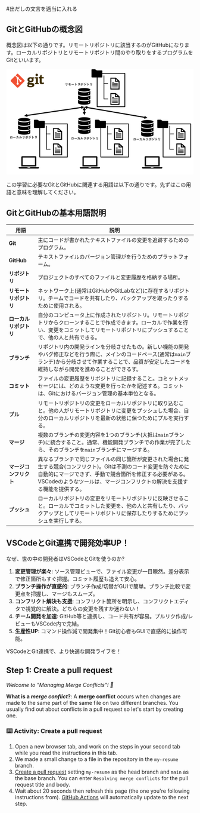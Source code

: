 <!--
  <<< Author notes: Step 1 >>>
  Choose 3-5 steps for your course.
  The first step is always the hardest, so pick something easy!
  Link to docs.github.com for further explanations.
  Encourage users to open new tabs for steps!
-->

#出だしの文言を適当に入れる

## GitとGitHubの概念図
概念図は以下の通りです。リモートリポジトリに該当するのがGitHubになります。ローカルリポジトリとリモートリポジトリ間のやり取りをするプログラムをGitといいます。

![概念図](https://github.com/kuboctopus/dodge-merge-conflict/blob/sankoda_20250520/.github/steps/img/git01.png "概念図")



この学習に必要なGitとGitHubに関連する用語は以下の通りです。先ずはこの用語と意味を理解してください。

## GitとGitHubの基本用語説明

| 用語           | 説明                                                                                                                                                                                                                                                                                                                                                                                                                                                                           |
|----------------|-------------------------------------------------------------------------------------------------------------------------------------------------------------------------------------------------------------------------------------------------------------------------------------------------------------------------------------------------------------------------------------------------------------------------------------------------------------------------------|
| **Git** | 主にコードが書かれたテキストファイルの変更を追跡するためのプログラム。                                                                                                                                                                                                                                                                                                                                                                                                                      |
| **GitHub** | テキストファイルのバージョン管理がを行うためのプラットフォーム。                                                                                                                                                                                                                                                                                                                                                                                                                      |
| **リポジトリ** | プロジェクトのすべてのファイルと変更履歴を格納する場所。                                                                                                                                                                                                                                                                                                                                                                                                                      |
| **リモートリポジトリ**  | ネットワーク上(通常はGitHubやGitLabなど)に存在するリポジトリ。チームでコードを共有したり、バックアップを取ったりするために使用される。                                                                                                                                                                                                                                                                                                                                     |
| **ローカルリポジトリ**  | 自分のコンピュータ上に作成されたリポジトリ。リモートリポジトリからクローンすることで作成できます。ローカルで作業を行い、変更をコミットしてリモートリポジトリにプッシュすることで、他の人と共有できる。                                                                                                                                                                                                                                                                     |
| **ブランチ**     | リポジトリ内の開発ラインを分岐させたもの。新しい機能の開発やバグ修正などを行う際に、メインのコードベース(通常は`main`ブランチ)から分岐させて作業することで、品質が安定したコードを維持しながら開発を進めることができるす。                                                                                                                                                                                                                                                                   |
| **コミット**     | ファイルの変更履歴をリポジトリに記録すること。コミットメッセージには、どのような変更を行ったかを記述する。コミットは、Gitにおけるバージョン管理の基本単位となる。                                                                                                                                                                                                                                                                                                                         |
| **プル**       | リモートリポジトリの変更をローカルリポジトリに取り込むこと。他の人がリモートリポジトリに変更をプッシュした場合、自分のローカルリポジトリを最新の状態に保つためにプルを実行する。                                                                                                                                                                                                                                                                                                                         |
| **マージ**     | 複数のブランチの変更内容を1つのブランチ(大抵は`main`ブランチ)に統合すること。通常、機能開発ブランチでの作業が完了したら、そのブランチを`main`ブランチにマージする。                                                                                                                                                                                                                                                                                                                                 |
| **マージコンフリクト** | 異なるブランチで同じファイルの同じ箇所が変更された場合に発生する競合(コンフリクト)。Gitは不測のコード変更を防ぐために自動的にマージできず、手動で競合箇所を修正する必要がある。VSCodeのようなツールは、マージコンフリクトの解決を支援する機能を提供する。                                                                                                                                                                                                                                                                   |
| **プッシュ**     | ローカルリポジトリの変更をリモートリポジトリに反映させること。ローカルでコミットした変更を、他の人と共有したり、バックアップとしてリモートリポジトリに保存したりするためにプッシュを実行しする。                                                                                                                                                                                                                                                                                                                         |


## VSCodeとGit連携で開発効率UP！

なぜ、世の中の開発者はVSCodeとGitを使うのか?
1. **変更管理が楽々**: ソース管理ビューで、ファイル変更が一目瞭然。差分表示で修正箇所もすぐ把握。コミット履歴も追えて安心。
2. **ブランチ操作が直感的**: ブランチ作成/切替がGUIで簡単。ブランチ比較で変更点を把握し、マージもスムーズ。
3. **コンフリクト解決も支援**: コンフリクト箇所を明示し、コンフリクトエディタで視覚的に解決。どちらの変更を残すか迷わない！
4. **チーム開発を加速**: GitHub等と連携し、コード共有が容易。プルリク作成/レビューもVSCode内で完結。
5. **生産性UP**: コマンド操作減で開発集中！Git初心者もGUIで直感的に操作可能。

VSCodeとGit連携で、より快適な開発ライフを！



## Step 1: Create a pull request

_Welcome to "Managing Merge Conflicts"! :wave:_

**What is a _merge conflict_?**: A **merge conflict** occurs when changes are made to the same part of the same file on two different branches. You usually find out about conflicts in a pull request so let's start by creating one.

### :keyboard: Activity: Create a pull request

1. Open a new browser tab, and work on the steps in your second tab while you read the instructions in this tab.
1. We made a small change to a file in the repository in the `my-resume` branch.
1. [Create a pull request](https://docs.github.com/en/pull-requests/collaborating-with-pull-requests/proposing-changes-to-your-work-with-pull-requests/creating-a-pull-request) setting `my-resume` as the head branch and `main` as the base branch. You can enter `Resolving merge conflicts` for the pull request title and body.
1. Wait about 20 seconds then refresh this page (the one you're following instructions from). [GitHub Actions](https://docs.github.com/en/actions) will automatically update to the next step.
